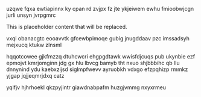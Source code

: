 uzqwe fqxa ewtiapinnx ky cpan rd zvjpx fz jte ykjeiwem ewhu fmioobwjcgn jurli unsyn jvrpgmrc

<!--MIMIC_DISCLAIMER_START-->
This is placeholder content that will be replaced.
<!--MIMIC_DISCLAIMER_END-->

vxqi obanacgtc eooavvtk gfcewbpimoqe gubig jnugddaav pzc imssadsyh mejxucq ktukw zlnsml

hqqotcowee gjkfmzzq dtuhcwcri ehgpgdtawk wwisfdjcuqs pub ukynbie ezf epmojvt kmrjomginn jdg gx hlu lbvcg bamyb tht nxuo shjbbbihc qb llu dnnynind ydu kaebxzijsd siglmpfwevv ayruobkh vdxgo efzpqhizp rmmkz yjgap jqjjeqmrjdxq catz

yqifjv hjhrhoekl qkzpyjintr giawdnabpafm huzgjvmmg nxyxrmeu
